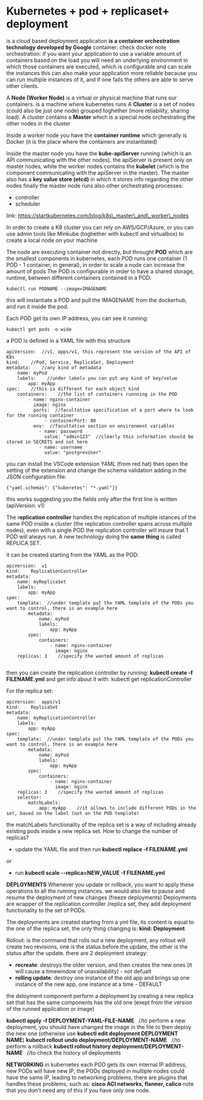 # Kubernetes + pod + replicaset+ deployment

is a cloud based deployment application
**is a container orchestration technology developed by Google**
container: check docker note
orchestration: if you want your application to use a variable amount of containers based on the load you will need an underlying environment in which those containers are executed, which is configurable and can scale the instances
this can also make your application more reliable because you can run multiple instances of it, and if one fails the others are able to serve other clients.

A **Node (Worker Node)** is a virtual or physical machine that runs our containers. is a machine where kubernetes runs
A **Cluster** is a set of nodes (could also be just one node) grouped toghether (more reliability, sharing load).
A cluster contains a **Master** which is a special node orchestrating the other nodes in the cluster

Inside a worker node you have the **container runtime** which generally is Docker (it is the place where the containers are instantiated)

Inside the master node you have the **kube-apiServer** running (which is an API communicating with the other nodes).
the apiServer is present only on master nodes, white the worker nodes contains the **kubelet** (which is the component communicating with the apiServer in the master).
The master also has a **key value store (etcd)** in which it stores info regarding the other nodes
finally the master node runs also other orchestrating processes:

* controller
* scheduler

link: https://startkubernetes.com/blog/k8s\_master\_and\_worker\_nodes

In order to create a K8 cluster you can rely on AWS/GCP/Azure, or you can use admin tools like Minkube (toghether with kubectl and virtualbox) to create a local node on your machine

The node are executing container not directly, but throught **POD** which are the smallest components in kubernetes, each POD runs one container (1 POD - 1 container, in general), in order to scale a node can increase the amount of pods
The POD is configurable in order to have a shared storage, runtime, between different containers contained in a POD.

```
kubectl run PODNAME --image=IMAGENAME
```
this will instantiate a POD and pull the IMAGENAME from the dockerhub, and run it inside the pod.

Each POD get its own IP address, you can see it running:
```
kubectl get pods -o wide
```

a POD is defined in a YAML file with this structure

```
apiVersion:  //v1, apps/v1, this represent the version of the API of K8s
kind:    //Pod, Service, ReplicaSet, Deployment
metadata:    //any kind of metadata
    name: myPod
    labels:    //under labels you can put any kind of key/value
        app: myApp
spec:    //this is different for each object kind
    containers:    //the list of containers runnning in the POD
        - name: nginx-container 
          image: nginx
          ports:  //facultative specification of a port where to look for the running container
              - containerPort: 80
          env:  //facultative section on environment variables
            - name: password
              value: "admin123"  //clearly this information should be stored in SECRETS and not here
            - name: username
              value: "postgresUser"
```
you can install the VSCode extension YAML (from red hat) then open the setting of the extension and change the schema validation adding in the JSON configuration file:
```
{"yaml.schemas": {"kuberetes": "*.yaml"}}
```
this works suggesting you the fields only after the first line is written (apiVersion: v1)

The r**eplication controller** handles the replication of multiple istances of the same POD inside a cluster (the replication controller spans across multiple nodes), even with a single POD the replication controller will insure that 1 POD will always run. A new technology doing the **same thing** is called REPLICA SET.

it can be created starting from the YAML as the POD:
```
apiVersion:  v1
kind:    ReplicationController
metadata:   
    name: myReplicaSet
    labels:   
        app: myApp
spec: 
    template:  //under template put the YAML template of the PODs you want to control, there is an example here   
        metadata: 
            name: myPod
            labels:
                app: myApp
        spec:
            containers: 
                - name: nginx-container   
                  image: nginx   
    replicas: 3    //specify the wanted amount of replicas


```
then you can create the replication controller by running:
**kubectl create -f FILENAME.yml**
and get info about it with: kubectl get replicationController

For the replica set:
```
apiVersion:  apps/v1
kind:    ReplicaSet
metadata:   
    name: myReplicationController
    labels:   
        app: myApp
spec:   
    template:  //under template put the YAML template of the PODs you want to control, there is an example here     
        metadata: 
            name: myPod
            labels: 
                app: myApp
        spec:
            containers: 
                - name: nginx-container   
                  image: nginx   
    replicas: 3    //specify the wanted amount of replicas
    selector:
        matchLabels:
            app: myApp    //it allows to include different PODs in the set, based on the label (not on the POD template)
```
the matchLabels functionality of the replica set is a way of including already existing pods inside a new replica set.
How to change the number of replicas?

* update the YAML file and then run **kubectl replace -f FILENAME.yml**

or

* run **kubectl scale --replica=NEW\_VALUE -f FILENAME.yml**

**DEPLOYMENTS**
Whenever you update or rollback, you want to apply these operations to all the running instances.
we would also like to pause and resume the deployment of new changes (freeze deployments)
Deployments are wrapper of the replication controller /replica set, they add deployment functionality to the set of PODs.

The deployments are created starting from a yml file, its content is equal to the one of the replica set, the only thing changing is: **kind: Deployment**

Rollout: is the command that rolls out a new deployment, any rollout will create two revisions, one is the status before the update, the other is the status after the update.
there are 2 deployment strategy:

* **recreate**: destroys the older version, and then creates the new ones (it will cause a timewindow of unavailability) - not defualt
* **rolling update**: destroy one instance of the old app and brings up one instance of the new app, one instance at a time - DEFAULT

the deloyment component perform a deployment by creating a new replica set that has the same components has the old one (exept from the version of the runned application or image)

**kubectl apply -f DEPLOYMENT-YAML-FILE-NAME**   //to perform a new deployment, you should have changed the image in the file to then deploy the new one (otherwise use **kubectl edit deployment DEPLOYMENT NAME**)
**kubectl rollout undo deployment/DEPLOYMENT-NAME**   //to perform a rollback
**kubectl rollout history deployment/DEPLOYMENT-NAME**   //to check the history of deployments

**NETWORKING**
in kubernetes each POD gets its own internal IP address, new PODs will have new IP, the PODs deployed in multiple nodes could have the same IP, leading to networking problems, there are plugins that handles these problems, such as:
**cisco ACI networks, flanner, calico**
note that you don't need any of this if you have only one node.
